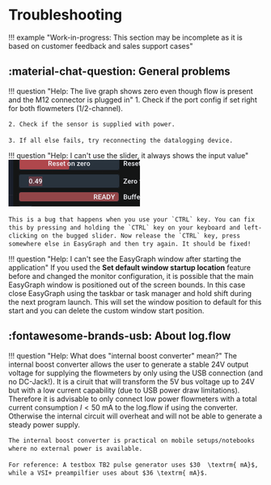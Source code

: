 # Troubleshooting

!!! example "Work-in-progress: This section may be incomplete as it is based on customer feedback and sales support cases"

## :material-chat-question: General problems

!!! question "Help: The live graph shows zero even though flow is present and the M12 connector is plugged in"
    1. Check if the port config if set right for both flowmeters (1/2-channel).

    2. Check if the sensor is supplied with power.

    3. If all else fails, try reconnecting the datalogging device.

!!! question "Help: I can't use the slider, it always shows the input value"
    ![bug](img/bug.png)
    
    This is a bug that happens when you use your `CTRL` key. You can fix this by pressing and holding the `CTRL` key on your keyboard and left-clicking on the bugged slider. Now release the `CTRL` key, press somewhere else in EasyGraph and then try again. It should be fixed!

!!! question "Help: I can't see the EasyGraph window after starting the application"
    If you used the **Set default window startup location** feature before and changed the monitor configuration, it is possible that the main EasyGraph window is positioned out of the screen bounds. In this case close EasyGraph using the taskbar or task manager and hold shift during the next program launch. This will set the window position to default for this start and you can delete the custom window start position. 

## :fontawesome-brands-usb: About log.flow

!!! question "Help: What does "internal boost converter" mean?"
    The internal boost converter allows the user to generate a stable 24V output voltage for supplying the flowmeters by only using the USB connection (and no DC-Jack!). It is a ciruit that will transform the 5V bus voltage up to 24V but with a low current capability (due to USB power draw limitations). Therefore it is advisable to only connect low power flowmeters with a total current consumption $I<50 \textrm{ mA}$ to the log.flow if using the converter. Otherwise the internal circuit will overheat and will not be able to generate a steady power supply.

    The internal boost converter is practical on mobile setups/notebooks where no external power is available.

    For reference: A testbox TB2 pulse generator uses $30  \textrm{ mA}$, while a VSI+ preampilfier uses about $36 \textrm{ mA}$.

